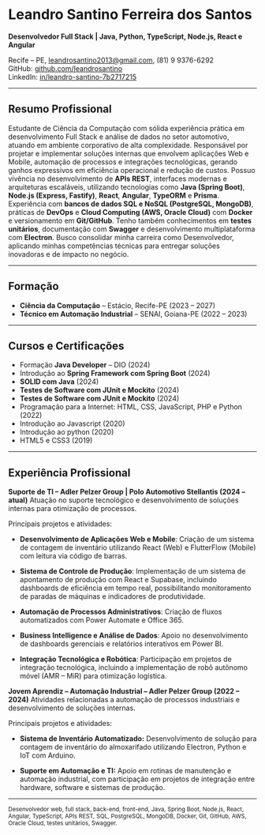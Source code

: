 # Leandro Santino Ferreira dos Santos

**Desenvolvedor Full Stack | Java, Python, TypeScript, Node.js, React e Angular**

Recife – PE, [leandrosantino2013@gmail.com](mailto:leandrosantino2013@gmail.com), (81) 9 9376-6292 <br>
GitHub: [github.com/leandrosantino](https://github.com/leandrosantino) <br>
LinkedIn: [in/leandro-santino-7b2717215](https://www.linkedin.com/in/leandro-santino-7b2717215)

---

## Resumo Profissional

Estudante de Ciência da Computação com sólida experiência prática em desenvolvimento Full Stack e análise de dados no setor automotivo, atuando em ambiente corporativo de alta complexidade. Responsável por projetar e implementar soluções internas que envolvem aplicações Web e Mobile, automação de processos e integrações tecnológicas, gerando ganhos expressivos em eficiência operacional e redução de custos. Possuo vivência no desenvolvimento de **APIs REST**, interfaces modernas e arquiteturas escaláveis, utilizando tecnologias como **Java (Spring Boot)**, **Node.js (Express, Fastify)**, **React**, **Angular**, **TypeORM** e **Prisma**. Experiência com **bancos de dados SQL e NoSQL (PostgreSQL, MongoDB)**, práticas de **DevOps** e **Cloud Computing (AWS, Oracle Cloud)** com **Docker** e versionamento em **Git/GitHub**. Tenho também conhecimentos em **testes unitários**, documentação com **Swagger** e desenvolvimento multiplataforma com **Electron**. Busco consolidar minha carreira como Desenvolvedor, aplicando minhas competências técnicas para entregar soluções inovadoras e de impacto no negócio.

---

## Formação

* **Ciência da Computação** – Estácio, Recife-PE (2023 – 2027)
* **Técnico em Automação Industrial** – SENAI, Goiana-PE (2022 – 2023)

---

## Cursos e Certificações

* Formação **Java Developer** – DIO (2024)
* Introdução ao **Spring Framework com Spring Boot** (2024)
* **SOLID com Java** (2024)
* **Testes de Software com JUnit e Mockito** (2024)
* **Testes de Software com JUnit e Mockito** (2024)
* Programação para a Internet: HTML, CSS, JavaScript, PHP e Python (2022)
* Introdução ao Javascript (2020)
* Introdução ao python (2020)
* HTML5 e CSS3 (2019)

---

## Experiência Profissional

**Suporte de TI – Adler Pelzer Group | Polo Automotivo Stellantis (2024 – atual)**
Atuação no suporte tecnológico e desenvolvimento de soluções internas para otimização de processos.  <br>

Principais projetos e atividades:
* **Desenvolvimento de Aplicações Web e Mobile**: Criação de um sistema de contagem de inventário utilizando React (Web) e FlutterFlow (Mobile) com leitura via código de barras.

* **Sistema de Controle de Produção**: Implementação de um sistema de apontamento de produção com React e Supabase, incluindo dashboards de eficiência em tempo real, possibilitando monitoramento de paradas de máquinas e indicadores de produtividade.

* **Automação de Processos Administrativos**: Criação de fluxos automatizados com Power Automate e Office 365.

* **Business Intelligence e Análise de Dados**: Apoio no desenvolvimento de dashboards gerenciais e relatórios interativos em Power BI.

* **Integração Tecnológica e Robótica**: Participação em projetos de integração tecnológica, incluindo a implementação de robô autônomo móvel (AMR – MiR) para otimização logística.

**Jovem Aprendiz – Automação Industrial – Adler Pelzer Group (2022 – 2024)**
Atividades relacionadas a automação de processos industriais e desenvolvimento de soluções internas. <br>

Principais projetos e atividades:
* **Sistema de Inventário Automatizado:** Desenvolvimento de solução para contagem de inventário do almoxarifado utilizando Electron, Python e IoT com Arduino.

* **Suporte em Automação e TI:** Apoio em rotinas de manutenção e automação industrial, com participação em projetos de integração entre hardware, software e sistemas de produção.

---

<sub>Desenvolvedor web, full stack, back-end, front-end, Java, Spring Boot, Node.js, React, Angular, TypeScript, APIs REST, SQL, PostgreSQL, MongoDB, Docker, Git, GitHub, AWS, Oracle Cloud, testes unitários, Swagger.</sub>